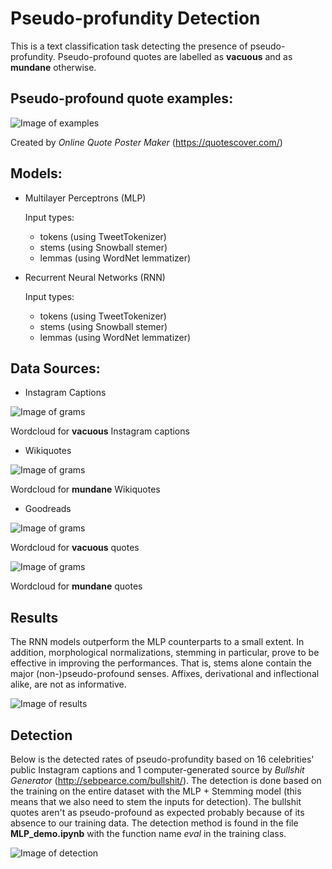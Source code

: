 # Pseudo-profundity Detection

This is a text classification task detecting the presence of pseudo-profundity. Pseudo-profound quotes are labelled as **vacuous** and as **mundane** otherwise.

## Pseudo-profound quote examples:

![Image of examples](https://raw.githubusercontent.com/jerrychihchun/pseudo-profunidity/master/figures/quotes.png)

Created by *Online Quote Poster Maker* (https://quotescover.com/) 

## Models:
- Multilayer Perceptrons (MLP)

  Input types:
  - tokens (using TweetTokenizer)
  - stems (using Snowball stemer)
  - lemmas (using WordNet lemmatizer)
- Recurrent Neural Networks (RNN)

  Input types:
  - tokens (using TweetTokenizer)
  - stems (using Snowball stemer)
  - lemmas (using WordNet lemmatizer)
  
## Data Sources:
- Instagram Captions

![Image of grams](https://raw.githubusercontent.com/jerrychihchun/pseudo-profunidity/master/figures/gram.png)

Wordcloud for **vacuous** Instagram captions

- Wikiquotes

![Image of grams](https://raw.githubusercontent.com/jerrychihchun/pseudo-profunidity/master/figures/wiki.png)

Wordcloud for **mundane** Wikiquotes
- Goodreads

![Image of grams](https://raw.githubusercontent.com/jerrychihchun/pseudo-profunidity/master/figures/inspiration.png)

Wordcloud for **vacuous** quotes

![Image of grams](https://raw.githubusercontent.com/jerrychihchun/pseudo-profunidity/master/figures/science.png)

Wordcloud for **mundane** quotes

## Results

The RNN models outperform the MLP counterparts to a small extent. In addition, morphological normalizations, stemming in particular, prove to be effective in improving the performances. That is, stems alone contain the major (non-)pseudo-profound senses. Affixes, derivational and inflectional alike, are not as informative.

![Image of results](https://raw.githubusercontent.com/jerrychihchun/pseudo-profunidity/master/figures/result.png)

## Detection

Below is the detected rates of pseudo-profundity based on 16 celebrities' public Instagram captions and 1 computer-generated source by *Bullshit Generator* (http://sebpearce.com/bullshit/). The detection is done based on the training on the entire dataset with the MLP + Stemming model (this means that we also need to stem the inputs for detection). The bullshit quotes aren't as pseudo-profound as expected probably because of its absence to our training data. The detection method is found in the file **MLP_demo.ipynb** with the function name *eval* in the training class. 

![Image of detection](https://raw.githubusercontent.com/jerrychihchun/pseudo-profunidity/master/figures/detection.png)
